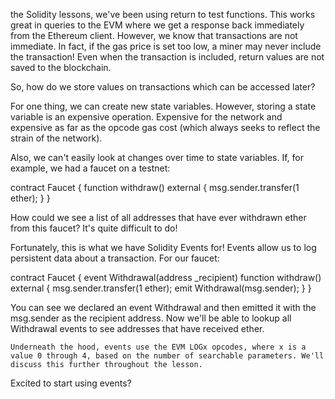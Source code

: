 the Solidity lessons, we've been using return to test functions. This works great in queries to the EVM where we get a response back immediately from the Ethereum client. However, we know that transactions are not immediate. In fact, if the gas price is set too low, a miner may never include the transaction! Even when the transaction is included, return values are not saved to the blockchain.

So, how do we store values on transactions which can be accessed later?

For one thing, we can create new state variables. However, storing a state variable is an expensive operation. Expensive for the network and expensive as far as the opcode gas cost (which always seeks to reflect the strain of the network).

Also, we can't easily look at changes over time to state variables. If, for example, we had a faucet on a testnet:

contract Faucet {
    function withdraw() external {
        msg.sender.transfer(1 ether);
    }
}

How could we see a list of all addresses that have ever withdrawn ether from this faucet? It's quite difficult to do!

Fortunately, this is what we have Solidity Events for! Events allow us to log persistent data about a transaction. For our faucet:

contract Faucet {
    event Withdrawal(address _recipient) 
    function withdraw() external {
        msg.sender.transfer(1 ether);
        emit Withdrawal(msg.sender);
    }
}

You can see we declared an event Withdrawal and then emitted it with the msg.sender as the recipient address. Now we'll be able to lookup all Withdrawal events to see addresses that have received ether.

    Underneath the hood, events use the EVM LOGx opcodes, where x is a value 0 through 4, based on the number of searchable parameters. We'll discuss this further throughout the lesson.

Excited to start using events? 
